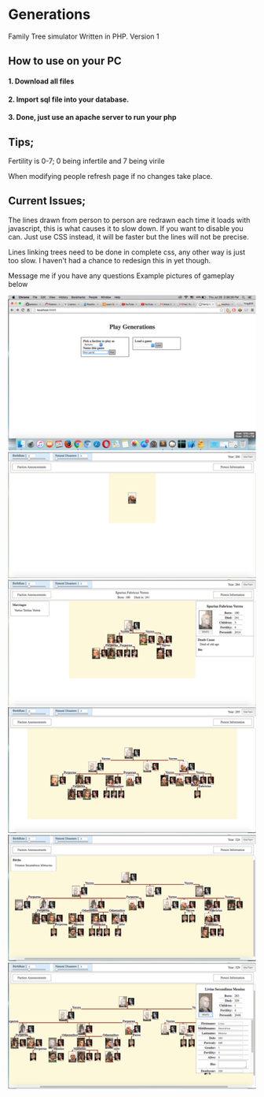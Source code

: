 # Generations
Family Tree simulator
Written in PHP. Version 1

## How to use on your PC
#### 1. Download all files
#### 2. Import sql file into your database.
#### 3. Done, just use an apache server to run your php

## Tips;
Fertility is 0-7; 0 being infertile and 7 being virile

When modifying people refresh page if no changes take place.

## Current Issues;
The lines drawn from person to person are redrawn each time it loads with javascript, this is what causes it to slow down. If you want to disable you can. Just use CSS instead, it will be faster but the lines will not be precise.

Lines linking trees need to be done in complete css, any other way is just too slow. I haven't had a chance to redesign this in yet though.


Message me if you have any questions
Example pictures of gameplay below

![Gameplay for Generations](/screenshots/Start.png "Gameplay")
![Gameplay for Generations](/screenshots/game1.png "Gameplay")
![Gameplay for Generations](/screenshots/game2.png "Gameplay")
![Gameplay for Generations](/screenshots/game3.png "Gameplay")
![Gameplay for Generations](/screenshots/game4.png "Gameplay")
![Gameplay for Generations](/screenshots/game5.png "Gameplay")
